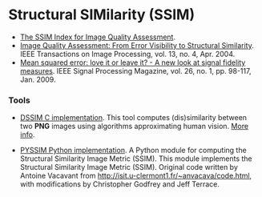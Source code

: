 Structural SIMilarity (SSIM)
============================

* [The SSIM Index for Image Quality Assessment](http://www.cns.nyu.edu/~lcv/ssim/).
* [Image Quality Assessment: From Error Visibility to Structural Similarity](http://www.cns.nyu.edu/pub/eero/wang03-reprint.pdf). IEEE Transactions on Image Processing, vol. 13, no. 4, Apr. 2004.
* [Mean squared error: love it or leave it? - A new look at signal fidelity measures](https://ece.uwaterloo.ca/~z70wang/publications/SPM09.pdf). IEEE Signal Processing Magazine, vol. 26, no. 1, pp. 98-117, Jan. 2009.


### Tools
* [DSSIM C implementation](https://github.com/pornel/dssim).
  This tool computes (dis)similarity between two **PNG** images using algorithms approximating human vision. [More info]( http://pornel.net/dssim).

* [PYSSIM Python implementation](https://github.com/jterrace/pyssim). A Python module for computing the Structural Similarity Image Metric (SSIM). This module implements the Structural Similarity Image Metric (SSIM). Original code written by Antoine Vacavant from http://isit.u-clermont1.fr/~anvacava/code.html, with modifications by Christopher Godfrey and Jeff Terrace.
